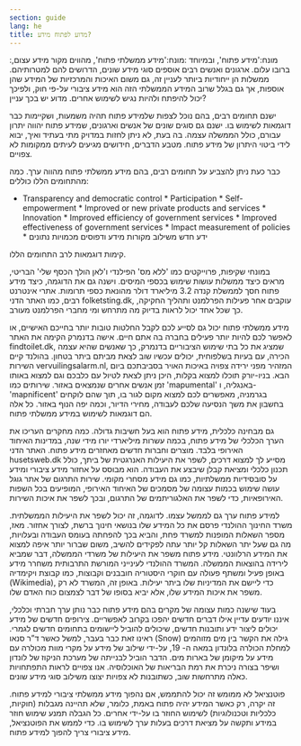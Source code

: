 ```yaml
---
section: guide
lang: he
title: מדוע לפתוח מידע?
---
```


:מונח:'מידע פתוח', ובמיוחד :מונח:'מידע ממשלתי פתוח', מהווים מקור מידע עצום, ברובו עלום. ארגונים ואנשים רבים אוספים סוגי מידע שונים, הדרושים להם למטרותיהם. ממשלות הן ייחודיות ביותר לעניין זה, גם משום האיכות והמרכזיות של המידע שהן אוספות, אך גם בגלל שרוב המידע הממשלתי הזה הוא מידע ציבורי על-פי חוק, ולפיכך יכול להיפתח ולהיות נגיש לשימוש אחרים. מדוע יש בכך עניין?

ישנם תחומים רבים, בהם נוכל לצפות שלמידע פתוח תהיה משמעות, ושקיימות כבר דוגמאות לשימוש בו. ישנם גם סוגים שונים של אנשים וארגונים, שמידע פתוח יהווה יתרון עבורם, כולל הממשלה עצמה. בה בעת, לא ניתן לחזות במדויק מתי בעתיד ואיך, יבוא לידי ביטוי היתרון של מידע פתוח. מטבע הדברים, חידושים מגיעים לעיתים ממקומות לא צפויים.

כבר כעת ניתן להצביע על תחומים רבים, בהם מידע ממשלתי פתוח מהווה ערך. כמה מהתחומים הללו כוללים:

-   Transparency and democratic control \* Participation \* Self-empowerment \* Improved or new private products and services \* Innovation \* Improved efficiency of government services \* Improved effectiveness of government services \* Impact measurement of policies \* ידע חדש משילוב מקורות מידע ודפוסים מכמויות נתונים

קימות דוגמאות לרב התחומים הללו.

במונחי שקיפות, פרוייקטים כמו 'ללא מס' הפילנדי ו'לאן הולך הכסף שלי' הבריטי, מראים כיצד ממשלות עושות שימוש בכספי המיסים. וישנה גם את הדוגמה, כיצד מידע פתוח חסך לממשלת קנדה 3.2 מיליארד דולר מהונאת כספי תרומות. אתרי אינטרנט רבים, כמו האתר הדני folketsting.dk, עוקבים אחר פעילות הפרלמנט ותהליך החקיקה, כך שכל אחד יכול לראות בדיוק מה מתרחש ומי מחברי הפרלמנט מעורב.

מידע ממשלתי פתוח יכול גם לסייע לכם לקבל החלטות טובות יותר בחייכם האישיים, או לאפשר לכם להיות יותר פעילים בחברה בה אתם חיים. אישה בדנמרק הקימה את האתר findtoilet.dk, שמציג את כל בתי שימוש הציבוריים בדנמרק, כך שאנשים שהיא עצמה הכירה, עם בעיות בשלפוחית, יכולים עכשיו שוב לצאת מביתם ביתר בטחון. בהולנד קיים השירות vervuilingsalarm.nl, המזהיר מפני ירידה צפויה באיכות האויר בסביבתכם ביום הבא. בניו-יורק תוכלו למצוא בקלות, היכן ניתן לצאת לטיול עם כלבכם וגם למצוא באותו זמן אנשים אחרים שנמצאים באזור. שירותים כמו 'mapumental' באנגליה, ו- 'mapnificent' בגרמניה, מאפשרים לכם למצוא מקום לגור בו, תוך שהם לוקחים בחשבון את משך הנסיעה שלכם לעבודה, מחירי הדיור, וכמה יפה הנוף באזור. כל אלה הם דוגמאות לשימוש במידע ממשלתי פתוח.

גם מבחינה כלכלית, מידע פתוח הוא בעל חשיבות גדולה. כמה מחקרים העריכו את הערך הכלכלי של מידע פתוח, בכמה עשרות מיליארדי יורו מידי שנה, במדינות האיחוד האירופי בלבד. מוצרים וחברות חדשים מאחזרים מידע פתוח. האתר הדני husetsweb.dk מסייע לך למצוא דרכים, לשפר את היעילות האנרגטית של ביתך, כולל תכנון כלכלי ומציאת קבלן שיבצע את העבודה. הוא מבוסס על אחזור מידע ציבורי ומידע על סובסידיות ממשלתיות, כמו גם מידע מסחרי מקומי. שירות התרגום של אתר גוגל עושה שימוש בכמות עצומה של מסמכים של האיחוד האירופי, המופיעים בכל השפות האירופאיות, כדי לשפר את האלגוריתמים של התרגום, ובכך לשפר את איכות השירות.

למידע פתוח ערך גם לממשל עצמו. לדוגמה, זה יכול לשפר את היעילות הממשלתית. משרד החינוך ההולנדי פרסם את כל המידע שלו בנושאי חינוך ברשת, לצורך אחזור. מאז, מספר השאלות המופנות למשרד פחת, והביא בכך להפחתה בעומס העבודה ובעלויות, מה גם שעל יתר השאלות קל יותר עתה לפקידים להשיב, משום שברור יותר איפה למצוא את המידע הרלוונטי. מידע פתוח משפר את היעילות של משרדי הממשלה, דבר שמביא לירידה בהוצאות הממשלה. המשרד ההולנדי לעינייני המורשת התרבותית משחרר מידע באופן פעיל ומשתף פעולה עם חוקרי היסטוריה חובבנים וקבוצות, כמו קבוצת ויקימדיה (Wikimedia), כדי ליישם את המדיניות שלו ביתר יעילות. באופן זה, המשרד לא רק משפר את איכות המידע שלו, אלא יביא בסופו של דבר לצמצום כוח האדם שלו.

בעוד שישנה כמות עצומה של מקרים בהם מידע פתוח כבר נותן ערך חברתי וכלכלי, איננו יודעים עדיין אילו דברים חדשים יהפכו בקרוב לאפשריים. צירופים חדשים של מידע יכולים ליצור ידע ותובנות חדשים, שיכולים להוביל ליישומים בתחומים חדשים לגמרי. ראינו זאת כבר בעבר, למשל כאשר ד”ר סנאו (Snow) גילה את הקשר בין מים מזוהמים למחלת הכולרה בלונדון במאה ה- 19, על-ידי שילוב של מידע על מקרי מוות מכולרה עם מידע על מיקומן של בארות מים. הדבר הוביל לבנייתה של מערכת הניקוז של לונדון ושיפר בצורה ניכרת את רמת הבריאות של האוכלוסיה. אנו צפויים לראות התפתחויות כאלה מתרחשות שוב, כשתובנות לא צפויות יצוצו משילוב סוגי מידע שונים.

פוטנציאל לא ממומש זה יכול להתממש, אם נהפוך מידע ממשלתי ציבורי למידע פתוח. זה יקרה, רק כאשר המידע יהיה פתוח באמת, כלומר, שלא תהיינה מגבלות (חוקיות, כלכליות וטכנולוגיות) לשימוש החוזר בו על-ידי אחרים. כל הגבלה תמנע שימוש חוזר במידע ותקשה על מציאת דרכים בעלות ערך לשימוש בו. כדי לממש את הפוטנציאל, מידע ציבורי צריך להפוך למידע פתוח.
